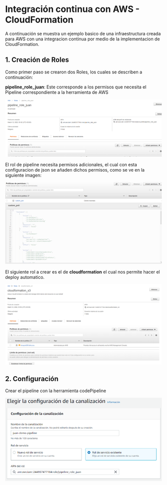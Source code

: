 # Integración continua con AWS - CloudFormation 

A continuación se muestra un ejemplo basico de una infraestructura creada para AWS con una integracion continua por medio de la implementacion de CloudFormation.

## 1. Creación de Roles
Como primer paso se crearon dos Roles, los cuales se describen a continuación:

**pipeline_role_juan**: Este corresponde a los permisos que necesita el Pipeline correspondiente a la herramienta de AWS

![](./img/1.jpg)

El rol de pipeline necesita permisos adicionales, el cual con esta configuracion de json se añaden dichos permisos, como se ve en la siguiente imagen:

![](./img/2.png)

El siguiente rol a crear es el de **cloudformation** el cual nos permite hacer el deploy automatico.

![](./img/3.png)

 ## 2. Configuración
Crear el pipeline con la herramienta codePipeline

![](./img/4.png)

